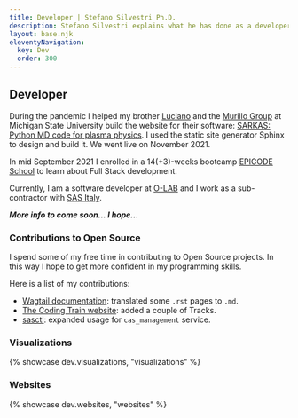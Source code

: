 ```yaml
---
title: Developer | Stefano Silvestri Ph.D.
description: Stefano Silvestri explains what he has done as a developer and showcases some of his work.
layout: base.njk
eleventyNavigation:
  key: Dev
  order: 300
---
```


## Developer

During the pandemic I helped my brother [Luciano](https://lucianogsilvestri.github.io/) and the [Murillo Group](https://murillogroupmsu.com/) at Michigan State University build the website for their software: [SARKAS: Python MD code for plasma physics](https://murillo-group.github.io/sarkas). I used the static site generator Sphinx to design and build it. We went live on November 2021.

In mid September 2021 I enrolled in a 14(+3)-weeks bootcamp [EPICODE School](https://epicode.com) to learn about Full Stack development.

Currently, I am a software developer at [O-LAB](https://olab-studio.com) and I work as a sub-contractor with [SAS Italy](https://www.sas.com/it_it/home.html).

***More info to come soon... I hope...***

### Contributions to Open Source
I spend some of my free time in contributing to Open Source projects. In this way I hope to get more confident in my programming skills.

Here is a list of my contributions:
- [Wagtail documentation](https://github.com/wagtail/wagtail/pull/8759): translated some `.rst` pages to `.md`.
- [The Coding Train website](https://github.com/CodingTrain/thecodingtrain.com/pulls?q=is%3Apr+author%3ASilvestriStefano): added a couple of Tracks. 
- [sasctl](https://github.com/sassoftware/python-sasctl/pull/129): expanded usage for `cas_management` service. 

### Visualizations

{% showcase dev.visualizations, "visualizations" %}

### Websites

{% showcase dev.websites, "websites" %}